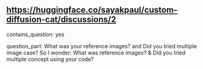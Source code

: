 ## https://huggingface.co/sayakpaul/custom-diffusion-cat/discussions/2

contains_question: yes

question_part: What was your reference images? and Did you tried multiple image case? So I wonder: What was reference images? & Did you tried multiple concept using your code?